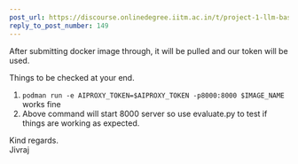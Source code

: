 ```yaml
---
post_url: https://discourse.onlinedegree.iitm.ac.in/t/project-1-llm-based-automation-agent-discussion-thread-tds-jan-2025/164277/196
reply_to_post_number: 149
---
```

After submitting docker image through, it will be pulled and our token will be used.

Things to be checked at your end.  
1. `podman run -e AIPROXY_TOKEN=$AIPROXY_TOKEN -p8000:8000 $IMAGE_NAME` works fine  
2. Above command will start 8000 server so use evaluate.py to test if things are working as expected.

Kind regards.  
Jivraj
